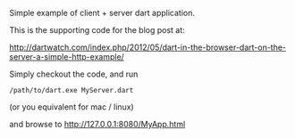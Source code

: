 Simple example of client + server dart application.

This is the supporting code for the blog post at:

http://dartwatch.com/index.php/2012/05/dart-in-the-browser-dart-on-the-server-a-simple-http-example/

Simply checkout the code, and run 

    /path/to/dart.exe MyServer.dart 

(or you equivalent for mac / linux)

and browse to http://127.0.0.1:8080/MyApp.html

